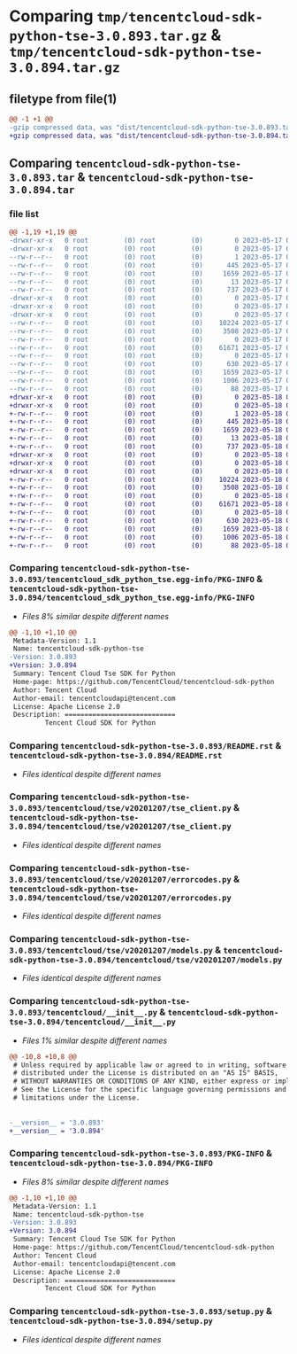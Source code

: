 # Comparing `tmp/tencentcloud-sdk-python-tse-3.0.893.tar.gz` & `tmp/tencentcloud-sdk-python-tse-3.0.894.tar.gz`

## filetype from file(1)

```diff
@@ -1 +1 @@
-gzip compressed data, was "dist/tencentcloud-sdk-python-tse-3.0.893.tar", last modified: Wed May 17 03:44:10 2023, max compression
+gzip compressed data, was "dist/tencentcloud-sdk-python-tse-3.0.894.tar", last modified: Thu May 18 00:41:00 2023, max compression
```

## Comparing `tencentcloud-sdk-python-tse-3.0.893.tar` & `tencentcloud-sdk-python-tse-3.0.894.tar`

### file list

```diff
@@ -1,19 +1,19 @@
-drwxr-xr-x   0 root         (0) root         (0)        0 2023-05-17 03:44:10.000000 tencentcloud-sdk-python-tse-3.0.893/
-drwxr-xr-x   0 root         (0) root         (0)        0 2023-05-17 03:44:10.000000 tencentcloud-sdk-python-tse-3.0.893/tencentcloud_sdk_python_tse.egg-info/
--rw-r--r--   0 root         (0) root         (0)        1 2023-05-17 03:44:10.000000 tencentcloud-sdk-python-tse-3.0.893/tencentcloud_sdk_python_tse.egg-info/dependency_links.txt
--rw-r--r--   0 root         (0) root         (0)      445 2023-05-17 03:44:10.000000 tencentcloud-sdk-python-tse-3.0.893/tencentcloud_sdk_python_tse.egg-info/SOURCES.txt
--rw-r--r--   0 root         (0) root         (0)     1659 2023-05-17 03:44:10.000000 tencentcloud-sdk-python-tse-3.0.893/tencentcloud_sdk_python_tse.egg-info/PKG-INFO
--rw-r--r--   0 root         (0) root         (0)       13 2023-05-17 03:44:10.000000 tencentcloud-sdk-python-tse-3.0.893/tencentcloud_sdk_python_tse.egg-info/top_level.txt
--rw-r--r--   0 root         (0) root         (0)      737 2023-05-17 03:44:09.000000 tencentcloud-sdk-python-tse-3.0.893/README.rst
-drwxr-xr-x   0 root         (0) root         (0)        0 2023-05-17 03:44:10.000000 tencentcloud-sdk-python-tse-3.0.893/tencentcloud/
-drwxr-xr-x   0 root         (0) root         (0)        0 2023-05-17 03:44:10.000000 tencentcloud-sdk-python-tse-3.0.893/tencentcloud/tse/
-drwxr-xr-x   0 root         (0) root         (0)        0 2023-05-17 03:44:10.000000 tencentcloud-sdk-python-tse-3.0.893/tencentcloud/tse/v20201207/
--rw-r--r--   0 root         (0) root         (0)    10224 2023-05-17 03:44:09.000000 tencentcloud-sdk-python-tse-3.0.893/tencentcloud/tse/v20201207/tse_client.py
--rw-r--r--   0 root         (0) root         (0)     3508 2023-05-17 03:44:09.000000 tencentcloud-sdk-python-tse-3.0.893/tencentcloud/tse/v20201207/errorcodes.py
--rw-r--r--   0 root         (0) root         (0)        0 2023-05-17 03:44:09.000000 tencentcloud-sdk-python-tse-3.0.893/tencentcloud/tse/v20201207/__init__.py
--rw-r--r--   0 root         (0) root         (0)    61671 2023-05-17 03:44:09.000000 tencentcloud-sdk-python-tse-3.0.893/tencentcloud/tse/v20201207/models.py
--rw-r--r--   0 root         (0) root         (0)        0 2023-05-17 03:44:09.000000 tencentcloud-sdk-python-tse-3.0.893/tencentcloud/tse/__init__.py
--rw-r--r--   0 root         (0) root         (0)      630 2023-05-17 03:44:09.000000 tencentcloud-sdk-python-tse-3.0.893/tencentcloud/__init__.py
--rw-r--r--   0 root         (0) root         (0)     1659 2023-05-17 03:44:10.000000 tencentcloud-sdk-python-tse-3.0.893/PKG-INFO
--rw-r--r--   0 root         (0) root         (0)     1006 2023-05-17 03:44:09.000000 tencentcloud-sdk-python-tse-3.0.893/setup.py
--rw-r--r--   0 root         (0) root         (0)       88 2023-05-17 03:44:10.000000 tencentcloud-sdk-python-tse-3.0.893/setup.cfg
+drwxr-xr-x   0 root         (0) root         (0)        0 2023-05-18 00:41:00.000000 tencentcloud-sdk-python-tse-3.0.894/
+drwxr-xr-x   0 root         (0) root         (0)        0 2023-05-18 00:41:00.000000 tencentcloud-sdk-python-tse-3.0.894/tencentcloud_sdk_python_tse.egg-info/
+-rw-r--r--   0 root         (0) root         (0)        1 2023-05-18 00:41:00.000000 tencentcloud-sdk-python-tse-3.0.894/tencentcloud_sdk_python_tse.egg-info/dependency_links.txt
+-rw-r--r--   0 root         (0) root         (0)      445 2023-05-18 00:41:00.000000 tencentcloud-sdk-python-tse-3.0.894/tencentcloud_sdk_python_tse.egg-info/SOURCES.txt
+-rw-r--r--   0 root         (0) root         (0)     1659 2023-05-18 00:41:00.000000 tencentcloud-sdk-python-tse-3.0.894/tencentcloud_sdk_python_tse.egg-info/PKG-INFO
+-rw-r--r--   0 root         (0) root         (0)       13 2023-05-18 00:41:00.000000 tencentcloud-sdk-python-tse-3.0.894/tencentcloud_sdk_python_tse.egg-info/top_level.txt
+-rw-r--r--   0 root         (0) root         (0)      737 2023-05-18 00:41:00.000000 tencentcloud-sdk-python-tse-3.0.894/README.rst
+drwxr-xr-x   0 root         (0) root         (0)        0 2023-05-18 00:41:00.000000 tencentcloud-sdk-python-tse-3.0.894/tencentcloud/
+drwxr-xr-x   0 root         (0) root         (0)        0 2023-05-18 00:41:00.000000 tencentcloud-sdk-python-tse-3.0.894/tencentcloud/tse/
+drwxr-xr-x   0 root         (0) root         (0)        0 2023-05-18 00:41:00.000000 tencentcloud-sdk-python-tse-3.0.894/tencentcloud/tse/v20201207/
+-rw-r--r--   0 root         (0) root         (0)    10224 2023-05-18 00:41:00.000000 tencentcloud-sdk-python-tse-3.0.894/tencentcloud/tse/v20201207/tse_client.py
+-rw-r--r--   0 root         (0) root         (0)     3508 2023-05-18 00:41:00.000000 tencentcloud-sdk-python-tse-3.0.894/tencentcloud/tse/v20201207/errorcodes.py
+-rw-r--r--   0 root         (0) root         (0)        0 2023-05-18 00:41:00.000000 tencentcloud-sdk-python-tse-3.0.894/tencentcloud/tse/v20201207/__init__.py
+-rw-r--r--   0 root         (0) root         (0)    61671 2023-05-18 00:41:00.000000 tencentcloud-sdk-python-tse-3.0.894/tencentcloud/tse/v20201207/models.py
+-rw-r--r--   0 root         (0) root         (0)        0 2023-05-18 00:41:00.000000 tencentcloud-sdk-python-tse-3.0.894/tencentcloud/tse/__init__.py
+-rw-r--r--   0 root         (0) root         (0)      630 2023-05-18 00:41:00.000000 tencentcloud-sdk-python-tse-3.0.894/tencentcloud/__init__.py
+-rw-r--r--   0 root         (0) root         (0)     1659 2023-05-18 00:41:00.000000 tencentcloud-sdk-python-tse-3.0.894/PKG-INFO
+-rw-r--r--   0 root         (0) root         (0)     1006 2023-05-18 00:41:00.000000 tencentcloud-sdk-python-tse-3.0.894/setup.py
+-rw-r--r--   0 root         (0) root         (0)       88 2023-05-18 00:41:00.000000 tencentcloud-sdk-python-tse-3.0.894/setup.cfg
```

### Comparing `tencentcloud-sdk-python-tse-3.0.893/tencentcloud_sdk_python_tse.egg-info/PKG-INFO` & `tencentcloud-sdk-python-tse-3.0.894/tencentcloud_sdk_python_tse.egg-info/PKG-INFO`

 * *Files 8% similar despite different names*

```diff
@@ -1,10 +1,10 @@
 Metadata-Version: 1.1
 Name: tencentcloud-sdk-python-tse
-Version: 3.0.893
+Version: 3.0.894
 Summary: Tencent Cloud Tse SDK for Python
 Home-page: https://github.com/TencentCloud/tencentcloud-sdk-python
 Author: Tencent Cloud
 Author-email: tencentcloudapi@tencent.com
 License: Apache License 2.0
 Description: ============================
         Tencent Cloud SDK for Python
```

### Comparing `tencentcloud-sdk-python-tse-3.0.893/README.rst` & `tencentcloud-sdk-python-tse-3.0.894/README.rst`

 * *Files identical despite different names*

### Comparing `tencentcloud-sdk-python-tse-3.0.893/tencentcloud/tse/v20201207/tse_client.py` & `tencentcloud-sdk-python-tse-3.0.894/tencentcloud/tse/v20201207/tse_client.py`

 * *Files identical despite different names*

### Comparing `tencentcloud-sdk-python-tse-3.0.893/tencentcloud/tse/v20201207/errorcodes.py` & `tencentcloud-sdk-python-tse-3.0.894/tencentcloud/tse/v20201207/errorcodes.py`

 * *Files identical despite different names*

### Comparing `tencentcloud-sdk-python-tse-3.0.893/tencentcloud/tse/v20201207/models.py` & `tencentcloud-sdk-python-tse-3.0.894/tencentcloud/tse/v20201207/models.py`

 * *Files identical despite different names*

### Comparing `tencentcloud-sdk-python-tse-3.0.893/tencentcloud/__init__.py` & `tencentcloud-sdk-python-tse-3.0.894/tencentcloud/__init__.py`

 * *Files 1% similar despite different names*

```diff
@@ -10,8 +10,8 @@
 # Unless required by applicable law or agreed to in writing, software
 # distributed under the License is distributed on an "AS IS" BASIS,
 # WITHOUT WARRANTIES OR CONDITIONS OF ANY KIND, either express or implied.
 # See the License for the specific language governing permissions and
 # limitations under the License.
 
 
-__version__ = '3.0.893'
+__version__ = '3.0.894'
```

### Comparing `tencentcloud-sdk-python-tse-3.0.893/PKG-INFO` & `tencentcloud-sdk-python-tse-3.0.894/PKG-INFO`

 * *Files 8% similar despite different names*

```diff
@@ -1,10 +1,10 @@
 Metadata-Version: 1.1
 Name: tencentcloud-sdk-python-tse
-Version: 3.0.893
+Version: 3.0.894
 Summary: Tencent Cloud Tse SDK for Python
 Home-page: https://github.com/TencentCloud/tencentcloud-sdk-python
 Author: Tencent Cloud
 Author-email: tencentcloudapi@tencent.com
 License: Apache License 2.0
 Description: ============================
         Tencent Cloud SDK for Python
```

### Comparing `tencentcloud-sdk-python-tse-3.0.893/setup.py` & `tencentcloud-sdk-python-tse-3.0.894/setup.py`

 * *Files identical despite different names*

